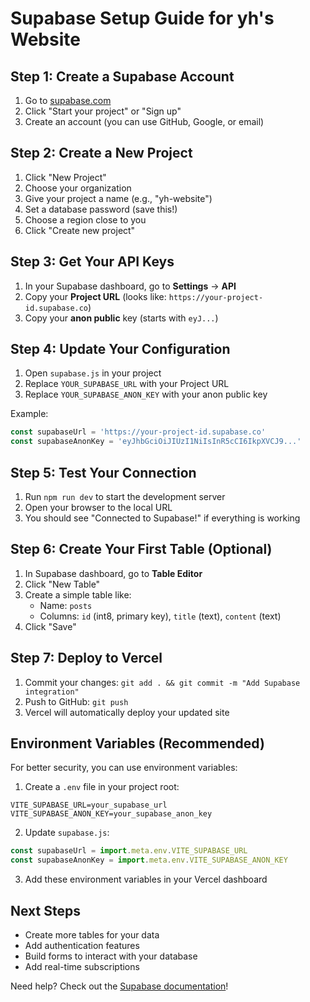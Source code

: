 # Supabase Setup Guide for yh's Website

## Step 1: Create a Supabase Account

1. Go to [supabase.com](https://supabase.com)
2. Click "Start your project" or "Sign up"
3. Create an account (you can use GitHub, Google, or email)

## Step 2: Create a New Project

1. Click "New Project"
2. Choose your organization
3. Give your project a name (e.g., "yh-website")
4. Set a database password (save this!)
5. Choose a region close to you
6. Click "Create new project"

## Step 3: Get Your API Keys

1. In your Supabase dashboard, go to **Settings** → **API**
2. Copy your **Project URL** (looks like: `https://your-project-id.supabase.co`)
3. Copy your **anon public** key (starts with `eyJ...`)

## Step 4: Update Your Configuration

1. Open `supabase.js` in your project
2. Replace `YOUR_SUPABASE_URL` with your Project URL
3. Replace `YOUR_SUPABASE_ANON_KEY` with your anon public key

Example:
```javascript
const supabaseUrl = 'https://your-project-id.supabase.co'
const supabaseAnonKey = 'eyJhbGciOiJIUzI1NiIsInR5cCI6IkpXVCJ9...'
```

## Step 5: Test Your Connection

1. Run `npm run dev` to start the development server
2. Open your browser to the local URL
3. You should see "Connected to Supabase!" if everything is working

## Step 6: Create Your First Table (Optional)

1. In Supabase dashboard, go to **Table Editor**
2. Click "New Table"
3. Create a simple table like:
   - Name: `posts`
   - Columns: `id` (int8, primary key), `title` (text), `content` (text)
4. Click "Save"

## Step 7: Deploy to Vercel

1. Commit your changes: `git add . && git commit -m "Add Supabase integration"`
2. Push to GitHub: `git push`
3. Vercel will automatically deploy your updated site

## Environment Variables (Recommended)

For better security, you can use environment variables:

1. Create a `.env` file in your project root:
```
VITE_SUPABASE_URL=your_supabase_url
VITE_SUPABASE_ANON_KEY=your_supabase_anon_key
```

2. Update `supabase.js`:
```javascript
const supabaseUrl = import.meta.env.VITE_SUPABASE_URL
const supabaseAnonKey = import.meta.env.VITE_SUPABASE_ANON_KEY
```

3. Add these environment variables in your Vercel dashboard

## Next Steps

- Create more tables for your data
- Add authentication features
- Build forms to interact with your database
- Add real-time subscriptions

Need help? Check out the [Supabase documentation](https://supabase.com/docs)! 